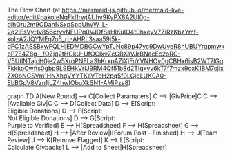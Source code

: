 The Flow Chart (at https://mermaid-js.github.io/mermaid-live-editor/edit#pako:eNqFkl1rwjAUhv9KyPX8A2UI0g-dihQru2m9ODanNSxpSppUhvW_L-2q2IEsVyHv856cryvNFUPq0VJDfSaHIKuIO4t0hxeyV7ZiRzKbzYmf-koIzA2JQYMEg7o5_rL-AHRL3saa59j5k-dFC1zASSBxwFQLHjEDMDBGCwYpTJNc89p47yc9DwUveR8hUBUYrqpmwkbP7E4Z8g-_fOZjq2tHGkU-UfOCIxvZcGBXaVJrBNacEc2oRC-V5UtlNTajcH0je2w5XrqPNFLaShKrxpAZiXjFnYVNHOv0gCBHx6isB2WT7lGqFkkkoCwfts0gbp9L9EHkVriJ9RM4Qf51b8d2TIqxvv6kT7f7mzx9oxK1BM7cjlx7X0bNGSVm1HNXhgVYYTKaVTeH2pq5f0LGjdLUK0A0-EbBGpV8Vzn1jLZ4hwIObuXkSN1-AMiPzs8)

graph TD
    A[New Round] --> C[Collect Paramaters]
    C --> |GivPrice|C
    C --> |Available Giv|C
    C --> D[Collect Data]
    D --> E[Script:<br>Eligible Donations]
    D --> F[Script:<br>Not Eligible Donations]
    D --> G[Script:<br>Purple to Verified]
    E --> H[Spreadsheet]
    F --> H[Spreadsheet]
    G --> H[Spreadsheet]
    H --> |After Review|I[Forum Post - Finished]
    H --> J[Team Review]
    J --> K[Remove Flagged]
    K --> L[Script:<br>Calculate Givbacks]
    L --> |Add to Sheet|H[Spreadsheet]